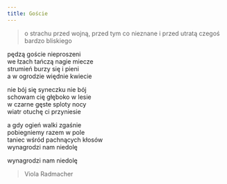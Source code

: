 ```yaml
---
title: Goście
---
```

> o strachu przed wojną, przed tym co nieznane i przed utratą czegoś bardzo bliskiego

pędzą goście nieproszeni<br />
we łzach tańczą nagie miecze<br />
strumień burzy się i pieni<br />
a w ogrodzie więdnie kwiecie<br />

nie bój się syneczku nie bój<br />
schowam cię głęboko w lesie<br />
w czarne gęste sploty nocy<br />
wiatr otuchę ci przyniesie<br />

a gdy ogień walki zgaśnie<br />
pobiegniemy razem w pole<br />
taniec wśród pachnących kłosów<br />
wynagrodzi nam niedolę<br />

wynagrodzi nam niedolę

> Viola Radmacher
